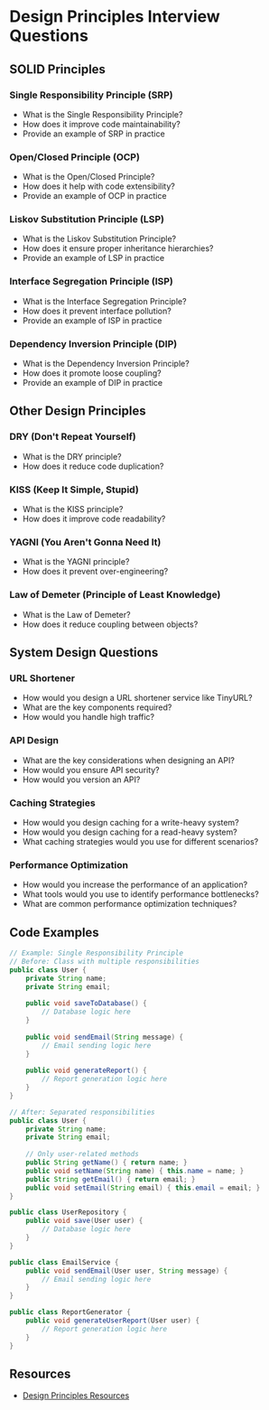 # Design Principles Interview Questions

## SOLID Principles

### Single Responsibility Principle (SRP)
- What is the Single Responsibility Principle?
- How does it improve code maintainability?
- Provide an example of SRP in practice

### Open/Closed Principle (OCP)
- What is the Open/Closed Principle?
- How does it help with code extensibility?
- Provide an example of OCP in practice

### Liskov Substitution Principle (LSP)
- What is the Liskov Substitution Principle?
- How does it ensure proper inheritance hierarchies?
- Provide an example of LSP in practice

### Interface Segregation Principle (ISP)
- What is the Interface Segregation Principle?
- How does it prevent interface pollution?
- Provide an example of ISP in practice

### Dependency Inversion Principle (DIP)
- What is the Dependency Inversion Principle?
- How does it promote loose coupling?
- Provide an example of DIP in practice

## Other Design Principles

### DRY (Don't Repeat Yourself)
- What is the DRY principle?
- How does it reduce code duplication?

### KISS (Keep It Simple, Stupid)
- What is the KISS principle?
- How does it improve code readability?

### YAGNI (You Aren't Gonna Need It)
- What is the YAGNI principle?
- How does it prevent over-engineering?

### Law of Demeter (Principle of Least Knowledge)
- What is the Law of Demeter?
- How does it reduce coupling between objects?

## System Design Questions

### URL Shortener
- How would you design a URL shortener service like TinyURL?
- What are the key components required?
- How would you handle high traffic?

### API Design
- What are the key considerations when designing an API?
- How would you ensure API security?
- How would you version an API?

### Caching Strategies
- How would you design caching for a write-heavy system?
- How would you design caching for a read-heavy system?
- What caching strategies would you use for different scenarios?

### Performance Optimization
- How would you increase the performance of an application?
- What tools would you use to identify performance bottlenecks?
- What are common performance optimization techniques?

## Code Examples

```java
// Example: Single Responsibility Principle
// Before: Class with multiple responsibilities
public class User {
    private String name;
    private String email;
    
    public void saveToDatabase() {
        // Database logic here
    }
    
    public void sendEmail(String message) {
        // Email sending logic here
    }
    
    public void generateReport() {
        // Report generation logic here
    }
}

// After: Separated responsibilities
public class User {
    private String name;
    private String email;
    
    // Only user-related methods
    public String getName() { return name; }
    public void setName(String name) { this.name = name; }
    public String getEmail() { return email; }
    public void setEmail(String email) { this.email = email; }
}

public class UserRepository {
    public void save(User user) {
        // Database logic here
    }
}

public class EmailService {
    public void sendEmail(User user, String message) {
        // Email sending logic here
    }
}

public class ReportGenerator {
    public void generateUserReport(User user) {
        // Report generation logic here
    }
}
```

## Resources

- [Design Principles Resources](https://docs.google.com/document/d/1nghsJyDc9Nsxr5S9j8s_IJ27EPYoGU89v3Bw9X0hPwA/edit)